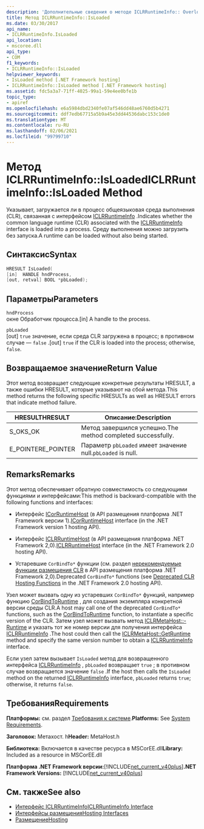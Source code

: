 ```yaml
---
description: 'Дополнительные сведения о методе ICLRRuntimeInfo:: Overloads'
title: Метод ICLRRuntimeInfo::IsLoaded
ms.date: 03/30/2017
api_name:
- ICLRRuntimeInfo.IsLoaded
api_location:
- mscoree.dll
api_type:
- COM
f1_keywords:
- ICLRRuntimeInfo::IsLoaded
helpviewer_keywords:
- IsLoaded method [.NET Framework hosting]
- ICLRRuntimeInfo::IsLoaded method [.NET Framework hosting]
ms.assetid: fdc5a3a7-71ff-4025-99a1-59e4ee0bfe1b
topic_type:
- apiref
ms.openlocfilehash: e6a5984dbd2340fe07af546dd48ae6760d5b4271
ms.sourcegitcommit: ddf7edb67715a5b9a45e3dd44536dabc153c1de0
ms.translationtype: MT
ms.contentlocale: ru-RU
ms.lasthandoff: 02/06/2021
ms.locfileid: "99799710"
---
```

# <a name="iclrruntimeinfoisloaded-method"></a><span data-ttu-id="20f84-103">Метод ICLRRuntimeInfo::IsLoaded</span><span class="sxs-lookup"><span data-stu-id="20f84-103">ICLRRuntimeInfo::IsLoaded Method</span></span>

<span data-ttu-id="20f84-104">Указывает, загружается ли в процесс общеязыковая среда выполнения (CLR), связанная с интерфейсом [ICLRRuntimeInfo](iclrruntimeinfo-interface.md) .</span><span class="sxs-lookup"><span data-stu-id="20f84-104">Indicates whether the common language runtime (CLR) associated with the [ICLRRuntimeInfo](iclrruntimeinfo-interface.md) interface is loaded into a process.</span></span> <span data-ttu-id="20f84-105">Среду выполнения можно загрузить без запуска.</span><span class="sxs-lookup"><span data-stu-id="20f84-105">A runtime can be loaded without also being started.</span></span>  
  
## <a name="syntax"></a><span data-ttu-id="20f84-106">Синтаксис</span><span class="sxs-lookup"><span data-stu-id="20f84-106">Syntax</span></span>  
  
```cpp  
HRESULT IsLoaded(  
[in]  HANDLE hndProcess,  
[out, retval] BOOL *pbLoaded);  
```  
  
## <a name="parameters"></a><span data-ttu-id="20f84-107">Параметры</span><span class="sxs-lookup"><span data-stu-id="20f84-107">Parameters</span></span>  

 `hndProcess`  
 <span data-ttu-id="20f84-108">окне Обработчик процесса.</span><span class="sxs-lookup"><span data-stu-id="20f84-108">[in] A handle to the process.</span></span>  
  
 `pbLoaded`  
 <span data-ttu-id="20f84-109">[out] `true` значение, если среда CLR загружена в процесс; в противном случае — `false` .</span><span class="sxs-lookup"><span data-stu-id="20f84-109">[out] `true` if the CLR is loaded into the process; otherwise, `false`.</span></span>  
  
## <a name="return-value"></a><span data-ttu-id="20f84-110">Возвращаемое значение</span><span class="sxs-lookup"><span data-stu-id="20f84-110">Return Value</span></span>  

 <span data-ttu-id="20f84-111">Этот метод возвращает следующие конкретные результаты HRESULT, а также ошибки HRESULT, которые указывают на сбой метода.</span><span class="sxs-lookup"><span data-stu-id="20f84-111">This method returns the following specific HRESULTs as well as HRESULT errors that indicate method failure.</span></span>  
  
|<span data-ttu-id="20f84-112">HRESULT</span><span class="sxs-lookup"><span data-stu-id="20f84-112">HRESULT</span></span>|<span data-ttu-id="20f84-113">Описание:</span><span class="sxs-lookup"><span data-stu-id="20f84-113">Description</span></span>|  
|-------------|-----------------|  
|<span data-ttu-id="20f84-114">S_OK</span><span class="sxs-lookup"><span data-stu-id="20f84-114">S_OK</span></span>|<span data-ttu-id="20f84-115">Метод завершился успешно.</span><span class="sxs-lookup"><span data-stu-id="20f84-115">The method completed successfully.</span></span>|  
|<span data-ttu-id="20f84-116">E_POINTER</span><span class="sxs-lookup"><span data-stu-id="20f84-116">E_POINTER</span></span>|<span data-ttu-id="20f84-117">Параметр `pbLoaded` имеет значение null.</span><span class="sxs-lookup"><span data-stu-id="20f84-117">`pbLoaded` is null.</span></span>|  
  
## <a name="remarks"></a><span data-ttu-id="20f84-118">Remarks</span><span class="sxs-lookup"><span data-stu-id="20f84-118">Remarks</span></span>  

 <span data-ttu-id="20f84-119">Этот метод обеспечивает обратную совместимость со следующими функциями и интерфейсами:</span><span class="sxs-lookup"><span data-stu-id="20f84-119">This method is backward-compatible with the following functions and interfaces:</span></span>  
  
- <span data-ttu-id="20f84-120">Интерфейс [ICorRuntimeHost](icorruntimehost-interface.md) (в API размещения платформа .NET Framework версии 1).</span><span class="sxs-lookup"><span data-stu-id="20f84-120">[ICorRuntimeHost](icorruntimehost-interface.md) interface (in the .NET Framework version 1 hosting API).</span></span>  
  
- <span data-ttu-id="20f84-121">Интерфейс [ICLRRuntimeHost](iclrruntimehost-interface.md) (в API размещения платформа .NET Framework 2,0).</span><span class="sxs-lookup"><span data-stu-id="20f84-121">[ICLRRuntimeHost](iclrruntimehost-interface.md) interface (in the .NET Framework 2.0 hosting API).</span></span>  
  
- <span data-ttu-id="20f84-122">Устаревшие `CorBindTo*` функции (см. раздел [нерекомендуемые функции размещения CLR](deprecated-clr-hosting-functions.md) в API размещения платформа .NET Framework 2,0).</span><span class="sxs-lookup"><span data-stu-id="20f84-122">Deprecated `CorBindTo*` functions (see [Deprecated CLR Hosting Functions](deprecated-clr-hosting-functions.md) in the .NET Framework 2.0 hosting API).</span></span>  
  
 <span data-ttu-id="20f84-123">Узел может вызвать одну из устаревших `CorBindTo*` функций, например функцию [CorBindToRuntime](corbindtoruntime-function.md) , для создания экземпляра конкретной версии среды CLR.</span><span class="sxs-lookup"><span data-stu-id="20f84-123">A host may call one of the deprecated `CorBindTo*` functions, such as the [CorBindToRuntime](corbindtoruntime-function.md) function, to instantiate a specific version of the CLR.</span></span> <span data-ttu-id="20f84-124">Затем узел может вызвать метод [ICLRMetaHost::-Runtime](iclrmetahost-getruntime-method.md) и указать тот же номер версии для получения интерфейса [ICLRRuntimeInfo](iclrruntimeinfo-interface.md) .</span><span class="sxs-lookup"><span data-stu-id="20f84-124">The host could then call the [ICLRMetaHost::GetRuntime](iclrmetahost-getruntime-method.md) method and specify the same version number to obtain a [ICLRRuntimeInfo](iclrruntimeinfo-interface.md) interface.</span></span>  
  
 <span data-ttu-id="20f84-125">Если узел затем вызывает `IsLoaded` метод для возвращенного интерфейса [ICLRRuntimeInfo](iclrruntimeinfo-interface.md) , `pbLoaded` возвращает `true` ; в противном случае возвращается значение `false` .</span><span class="sxs-lookup"><span data-stu-id="20f84-125">If the host then calls the `IsLoaded` method on the returned [ICLRRuntimeInfo](iclrruntimeinfo-interface.md) interface, `pbLoaded` returns `true`; otherwise, it returns `false`.</span></span>  
  
## <a name="requirements"></a><span data-ttu-id="20f84-126">Требования</span><span class="sxs-lookup"><span data-stu-id="20f84-126">Requirements</span></span>  

 <span data-ttu-id="20f84-127">**Платформы:** см. раздел [Требования к системе](../../get-started/system-requirements.md).</span><span class="sxs-lookup"><span data-stu-id="20f84-127">**Platforms:** See [System Requirements](../../get-started/system-requirements.md).</span></span>  
  
 <span data-ttu-id="20f84-128">**Заголовок:** Метахост. h</span><span class="sxs-lookup"><span data-stu-id="20f84-128">**Header:** MetaHost.h</span></span>  
  
 <span data-ttu-id="20f84-129">**Библиотека:** Включается в качестве ресурса в MSCorEE.dll</span><span class="sxs-lookup"><span data-stu-id="20f84-129">**Library:** Included as a resource in MSCorEE.dll</span></span>  
  
 <span data-ttu-id="20f84-130">**Платформа .NET Framework версии:**[!INCLUDE[net_current_v40plus](../../../../includes/net-current-v40plus-md.md)]</span><span class="sxs-lookup"><span data-stu-id="20f84-130">**.NET Framework Versions:** [!INCLUDE[net_current_v40plus](../../../../includes/net-current-v40plus-md.md)]</span></span>  
  
## <a name="see-also"></a><span data-ttu-id="20f84-131">См. также</span><span class="sxs-lookup"><span data-stu-id="20f84-131">See also</span></span>

- [<span data-ttu-id="20f84-132">Интерфейс ICLRRuntimeInfo</span><span class="sxs-lookup"><span data-stu-id="20f84-132">ICLRRuntimeInfo Interface</span></span>](iclrruntimeinfo-interface.md)
- [<span data-ttu-id="20f84-133">Интерфейсы размещения</span><span class="sxs-lookup"><span data-stu-id="20f84-133">Hosting Interfaces</span></span>](hosting-interfaces.md)
- [<span data-ttu-id="20f84-134">Размещение</span><span class="sxs-lookup"><span data-stu-id="20f84-134">Hosting</span></span>](index.md)
